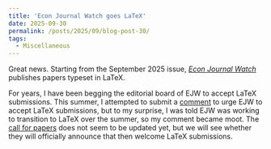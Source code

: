 ```yaml
---
title: 'Econ Journal Watch goes LaTeX'
date: 2025-09-30
permalink: /posts/2025/09/blog-post-30/
tags:
  - Miscellaneous
---
```


Great news. Starting from the September 2025 issue, [*Econ Journal Watch*](https://econjwatch.org/) publishes papers typeset in LaTeX.

For years, I have been begging the editorial board of EJW to accept LaTeX submissions. This summer, I attempted to submit a [comment](/files/EJW.pdf) to urge EJW to accept LaTeX submissions, but to my surprise, I was told EJW was working to transition to LaTeX over the summer, so my comment became moot. The [call for papers](https://econjwatch.org/call-for-papers/) does not seem to be updated yet, but we will see whether they will officially announce that then welcome LaTeX submissions.